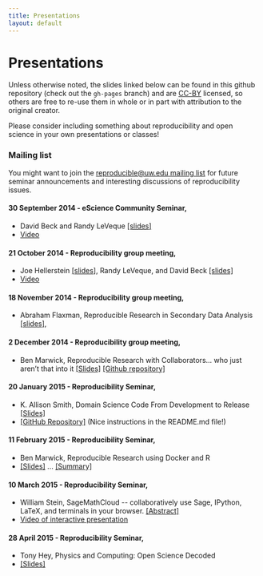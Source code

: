 ```yaml
---
title: Presentations
layout: default
---
```



# Presentations

Unless otherwise noted, the slides linked below can be found in this github
repository (check out the `gh-pages` branch)
and are  [CC-BY](https://creativecommons.org/licenses/by/3.0/us/)
licensed, so others are free to re-use them in whole
or in part with attribution to the original creator.

Please consider including something about reproducibility and open science in
your own presentations or classes!


### Mailing list

You might want to join the [reproducible@uw.edu mailing
list](http://mailman11.u.washington.edu/mailman/listinfo/reproducible)
for future seminar announcements and interesting discussions of
reproducibility issues.

#### 30 September 2014 - eScience Community Seminar, 

   - David Beck and Randy LeVeque  [[slides]](slides/CommunitySeminar_30sep2014.pdf)
   - [Video](https://panopto.uw.edu/Panopto/Pages/Viewer.aspx?id=71cf12ec-3ecd-4960-8412-579766fd8655)

#### 21 October 2014 - Reproducibility group meeting, 

  - Joe Hellerstein [[slides]](slides/hellerstein_20141021.pptx),
    Randy LeVeque, and David Beck [[slides]](slides/beck_20141021.pptx)
  - [Video](https://panopto.uw.edu/Panopto/Pages/Viewer.aspx?id=e5466fb6-2b93-4d78-2063-5a7b69f5d1a9)

#### 18 November 2014 - Reproducibility group meeting, 

  - Abraham Flaxman, Reproducible Research in Secondary Data Analysis [[slides]](slides/flaxman_18nov2014.pptx),

#### 2 December 2014 - Reproducibility group meeting, 

  - Ben Marwick, Reproducible Research with Collaborators... who just aren’t
    that into it
    [[Slides]](http://benmarwick.github.io/UW-eScience-reproducibility-collaboration)
    [[Github repository]](https://github.com/benmarwick/UW-eScience-reproducibility-collaboration)
  
#### 20 January 2015 - Reproducibility Seminar,

  - K. Allison Smith, Domain Science Code From Development to Release
    [[Slides]](slides/smith_20150120.pdf)
  - [[GitHub Repository]](https://github.com/kallisons/NOAH_LSM_Mussel_v2.0/tree/v2.0)
    (Nice instructions in the README.md file!)

#### 11 February 2015 - Reproducibility Seminar,

  - Ben Marwick, Reproducible Research using Docker and R
  - [[Slides]](http://benmarwick.github.io/UW-eScience-docker-for-reproducible-research/#1)
    ... [[Summary]](https://github.com/benmarwick/UW-eScience-docker-for-reproducible-research/blob/master/escience_docker_for_reproducbility.Rmd)

#### 10 March 2015 - Reproducibility Seminar,

  - William Stein, SageMathCloud --  collaboratively use Sage, IPython,
    LaTeX, and terminals in your browser.
    [[Abstract]](slides/wstein_abstract_10mar2015.txt)
  - [Video of interactive
    presentation](https://www.youtube.com/watch?v=_ff2HdME8MI&feature=youtu.be)

#### 28 April 2015 - Reproducibility Seminar,

  - Tony Hey, Physics and Computing: Open Science Decoded
  - [[Slides]](slides/hey_20150428.pdf)

